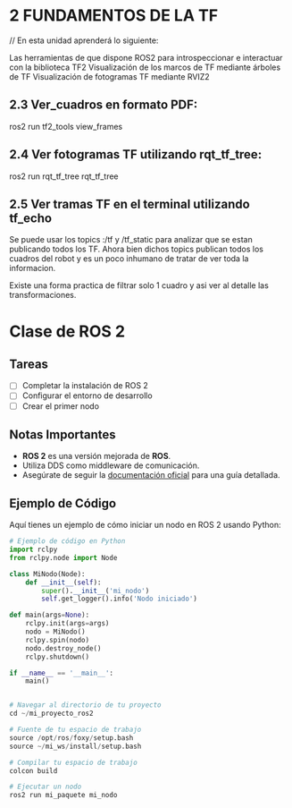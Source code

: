 


# 2 FUNDAMENTOS DE LA TF
// En esta unidad aprenderá lo siguiente:

Las herramientas de que dispone ROS2 para introspeccionar e interactuar con la biblioteca TF2
Visualización de los marcos de TF mediante árboles de TF
Visualización de fotogramas TF mediante RVIZ2

## 2.3 Ver_cuadros en formato PDF:
ros2 run tf2_tools view_frames

## 2.4 Ver fotogramas TF utilizando rqt_tf_tree:
ros2 run rqt_tf_tree rqt_tf_tree

## 2.5 Ver tramas TF en el terminal utilizando tf_echo
Se puede usar los topics :/tf  y /tf_static  para analizar que se estan publicando todos los TF.
Ahora bien dichos topics publican todos los cuadros del robot y es un poco inhumano de tratar de ver toda la informacion.

Existe una forma practica de filtrar solo 1 cuadro y asi ver al detalle las transformaciones.



# Clase de ROS 2

## Tareas

- [ ] Completar la instalación de ROS 2
- [ ] Configurar el entorno de desarrollo
- [ ] Crear el primer nodo

## Notas Importantes

- **ROS 2** es una versión mejorada de **ROS**.
- Utiliza DDS como middleware de comunicación.
- Asegúrate de seguir la [documentación oficial](https://docs.ros.org/en/foxy/index.html) para una guía detallada.

## Ejemplo de Código

Aquí tienes un ejemplo de cómo iniciar un nodo en ROS 2 usando Python:

```python
# Ejemplo de código en Python
import rclpy
from rclpy.node import Node

class MiNodo(Node):
    def __init__(self):
        super().__init__('mi_nodo')
        self.get_logger().info('Nodo iniciado')

def main(args=None):
    rclpy.init(args=args)
    nodo = MiNodo()
    rclpy.spin(nodo)
    nodo.destroy_node()
    rclpy.shutdown()

if __name__ == '__main__':
    main()


# Navegar al directorio de tu proyecto
cd ~/mi_proyecto_ros2

# Fuente de tu espacio de trabajo
source /opt/ros/foxy/setup.bash
source ~/mi_ws/install/setup.bash

# Compilar tu espacio de trabajo
colcon build

# Ejecutar un nodo
ros2 run mi_paquete mi_nodo


